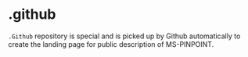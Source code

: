 # .github

`.Github` repository is special and is picked up by Github 
automatically to create the landing page for  public description of MS-PINPOINT.
